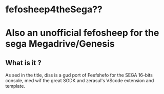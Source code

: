 # fefosheep4theSega??
# Also an unofficial fefosheep for the sega Megadrive/Genesis
## What is it ?
As sed in the title, diss is a gud port of Feefshefo for the SEGA 16-bits console, med wif the great SGDK and zerasul's VScode extension and template.
